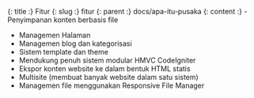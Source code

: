 {: title :} Fitur
{: slug :} fitur
{: parent :} docs/apa-itu-pusaka
{: content :} - Penyimpanan konten berbasis file
- Managemen Halaman
- Managemen blog dan kategorisasi
- Sistem template dan theme
- Mendukung penuh sistem modular HMVC CodeIgniter
- Ekspor konten website ke dalam bentuk HTML statis
- Multisite (membuat banyak website dalam satu sistem)
- Managemen file menggunakan Responsive File Manager
